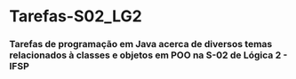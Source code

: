 # Tarefas-S02_LG2
### Tarefas de programação em Java acerca de diversos temas relacionados à classes e objetos em POO na S-02 de Lógica 2 - IFSP
